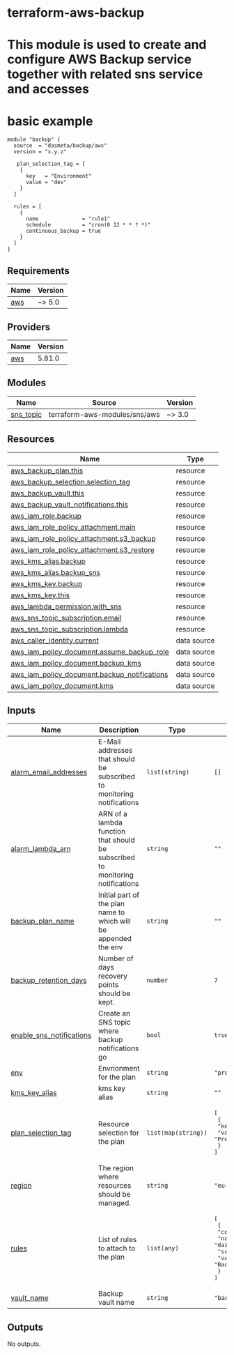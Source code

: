# terraform-aws-backup

# This module is used to create and configure AWS Backup service together with related sns service and accesses

# basic example
```hcl
module "backup" {
  source  = "dasmeta/backup/aws"
  version = "x.y.z"

   plan_selection_tag = [
    {
      key   = "Environment"
      value = "dev"
    }
  ]

  rules = [
    {
      name              = "rule1"
      schedule          = "cron(0 12 * * ? *)"
      continuous_backup = true
    }
  ]
}
```
<!-- BEGIN_TF_DOCS -->
## Requirements

| Name | Version |
|------|---------|
| <a name="requirement_aws"></a> [aws](#requirement\_aws) | ~> 5.0 |

## Providers

| Name | Version |
|------|---------|
| <a name="provider_aws"></a> [aws](#provider\_aws) | 5.81.0 |

## Modules

| Name | Source | Version |
|------|--------|---------|
| <a name="module_sns_topic"></a> [sns\_topic](#module\_sns\_topic) | terraform-aws-modules/sns/aws | ~> 3.0 |

## Resources

| Name | Type |
|------|------|
| [aws_backup_plan.this](https://registry.terraform.io/providers/hashicorp/aws/latest/docs/resources/backup_plan) | resource |
| [aws_backup_selection.selection_tag](https://registry.terraform.io/providers/hashicorp/aws/latest/docs/resources/backup_selection) | resource |
| [aws_backup_vault.this](https://registry.terraform.io/providers/hashicorp/aws/latest/docs/resources/backup_vault) | resource |
| [aws_backup_vault_notifications.this](https://registry.terraform.io/providers/hashicorp/aws/latest/docs/resources/backup_vault_notifications) | resource |
| [aws_iam_role.backup](https://registry.terraform.io/providers/hashicorp/aws/latest/docs/resources/iam_role) | resource |
| [aws_iam_role_policy_attachment.main](https://registry.terraform.io/providers/hashicorp/aws/latest/docs/resources/iam_role_policy_attachment) | resource |
| [aws_iam_role_policy_attachment.s3_backup](https://registry.terraform.io/providers/hashicorp/aws/latest/docs/resources/iam_role_policy_attachment) | resource |
| [aws_iam_role_policy_attachment.s3_restore](https://registry.terraform.io/providers/hashicorp/aws/latest/docs/resources/iam_role_policy_attachment) | resource |
| [aws_kms_alias.backup](https://registry.terraform.io/providers/hashicorp/aws/latest/docs/resources/kms_alias) | resource |
| [aws_kms_alias.backup_sns](https://registry.terraform.io/providers/hashicorp/aws/latest/docs/resources/kms_alias) | resource |
| [aws_kms_key.backup](https://registry.terraform.io/providers/hashicorp/aws/latest/docs/resources/kms_key) | resource |
| [aws_kms_key.this](https://registry.terraform.io/providers/hashicorp/aws/latest/docs/resources/kms_key) | resource |
| [aws_lambda_permission.with_sns](https://registry.terraform.io/providers/hashicorp/aws/latest/docs/resources/lambda_permission) | resource |
| [aws_sns_topic_subscription.email](https://registry.terraform.io/providers/hashicorp/aws/latest/docs/resources/sns_topic_subscription) | resource |
| [aws_sns_topic_subscription.lambda](https://registry.terraform.io/providers/hashicorp/aws/latest/docs/resources/sns_topic_subscription) | resource |
| [aws_caller_identity.current](https://registry.terraform.io/providers/hashicorp/aws/latest/docs/data-sources/caller_identity) | data source |
| [aws_iam_policy_document.assume_backup_role](https://registry.terraform.io/providers/hashicorp/aws/latest/docs/data-sources/iam_policy_document) | data source |
| [aws_iam_policy_document.backup_kms](https://registry.terraform.io/providers/hashicorp/aws/latest/docs/data-sources/iam_policy_document) | data source |
| [aws_iam_policy_document.backup_notifications](https://registry.terraform.io/providers/hashicorp/aws/latest/docs/data-sources/iam_policy_document) | data source |
| [aws_iam_policy_document.kms](https://registry.terraform.io/providers/hashicorp/aws/latest/docs/data-sources/iam_policy_document) | data source |

## Inputs

| Name | Description | Type | Default | Required |
|------|-------------|------|---------|:--------:|
| <a name="input_alarm_email_addresses"></a> [alarm\_email\_addresses](#input\_alarm\_email\_addresses) | E-Mail addresses that should be subscribed to monitoring notifications | `list(string)` | `[]` | no |
| <a name="input_alarm_lambda_arn"></a> [alarm\_lambda\_arn](#input\_alarm\_lambda\_arn) | ARN of a lambda function that should be subscribed to monitoring notifications | `string` | `""` | no |
| <a name="input_backup_plan_name"></a> [backup\_plan\_name](#input\_backup\_plan\_name) | Initial part of the plan name to which will be appended the env | `string` | `""` | no |
| <a name="input_backup_retention_days"></a> [backup\_retention\_days](#input\_backup\_retention\_days) | Number of days recovery points should be kept. | `number` | `7` | no |
| <a name="input_enable_sns_notifications"></a> [enable\_sns\_notifications](#input\_enable\_sns\_notifications) | Create an SNS topic where backup notifications go | `bool` | `true` | no |
| <a name="input_env"></a> [env](#input\_env) | Envrionment for the plan | `string` | `"prod"` | no |
| <a name="input_kms_key_alias"></a> [kms\_key\_alias](#input\_kms\_key\_alias) | kms key alias | `string` | `""` | no |
| <a name="input_plan_selection_tag"></a> [plan\_selection\_tag](#input\_plan\_selection\_tag) | Resource selection for the plan | `list(map(string))` | <pre>[<br/>  {<br/>    "key": "Environment",<br/>    "value": "Production"<br/>  }<br/>]</pre> | no |
| <a name="input_region"></a> [region](#input\_region) | The region where resources should be managed. | `string` | `"eu-central-1"` | no |
| <a name="input_rules"></a> [rules](#input\_rules) | List of rules to attach to the plan | `list(any)` | <pre>[<br/>  {<br/>    "continuous_backup": true,<br/>    "name": "daily",<br/>    "schedule": "cron(0 12 * * ? *)",<br/>    "vault": "Backup"<br/>  }<br/>]</pre> | no |
| <a name="input_vault_name"></a> [vault\_name](#input\_vault\_name) | Backup vault name | `string` | `"backup_vault"` | no |

## Outputs

No outputs.
<!-- END_TF_DOCS -->
